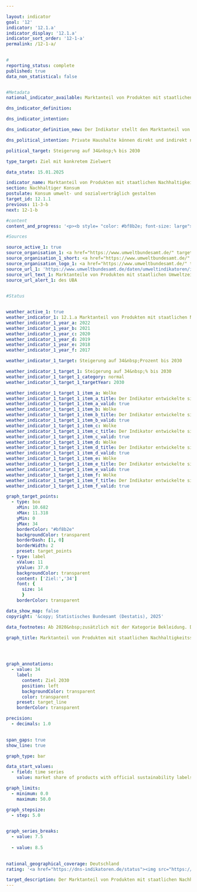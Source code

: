 ```yaml
---

layout: indicator        
goal: '12'        
indicator: '12.1.a'        
indicator_display: '12.1.a'        
indicator_sort_order: '12-1-a'        
permalink: /12-1-a/        
        

#
reporting_status: complete        
published: true        
data_non_statistical: false        


#Metadata        
national_indicator_available: Marktanteil von Produkten mit staatlichen Nachhaltigkeitssiegeln        

dns_indicator_definition:         

dns_indicator_intention:         

dns_indicator_definition_new: Der Indikator stellt den Marktanteil von Produkten mit freiwilligen oder verpflichtenden Nachhaltigkeitssiegeln (in %) dar, deren Vergabegrundlagen von staatlichen Organen festgelegt werden. Zu den Nachhaltigkeitssiegeln und Produkten gehören Energieverbrauchskennzeichnungen bei Personenkraftwagen (<abbr title="Personenkraftwagen" tabindex="0">Pkw</abbr>), Haushaltsgroßgeräten, Leuchtmitteln und Fernsehern; Bio-Siegel bei Lebensmitteln; Grüner Knopf bei Bekleidung sowie Blauer Engel bei Hygienepapieren, Wasch- und Reinigungsmitteln.        

dns_political_intention: Private Haushalte können direkt und indirekt nachhaltig konsumieren. Einerseits beeinflusst ihre Einkaufsentscheidung ihre eigene Umweltbilanz, da energieeffiziente Fahrzeuge oder gedämmte Häuser in ihrer Nutzung weniger Energie benötigen und einen geringeren Ausstoß von Treibhausgasen verursachen. Andererseits können die Verbraucherinnen und Verbraucher Produkte erwerben, die auf besonders nachhaltige Weise hergestellt wurden.        

political_target: Steigerung auf 34&nbsp;% bis 2030        

type_target: Ziel mit konkretem Zielwert        

data_state: 15.01.2025        

indicator_name: Marktanteil von Produkten mit staatlichen Nachhaltigkeitssiegeln        
section: Nachhaltiger Konsum        
postulate: Konsum umwelt- und sozialverträglich gestalten        
target_id: 12.1.1        
previous: 11-3-b        
next: 12-1-b        

#content         
content_and_progress: '<p><b style= "color: #bf8b2e; font-size: large">12.1.a Marktanteil von Produkten mit staatlichen Nachhaltigkeitssiegeln</b><br><br>Der Indikator stellt den Marktanteil von Produkten dar, die entweder innerhalb ihrer jeweiligen Geräteklasse die höchste Stufe der <abbr title="Europäische Union" tabindex="0">EU</abbr>-Energieverbrauchskennzeichnung (EU-<abbr title="Energieverbrauchskennzeichnung" tabindex="0">EVK</abbr>) erreichen oder mit einem der folgenden Umweltzeichen zertifiziert sind: <abbr title="Europäische Union" tabindex="0">EU</abbr>-Ecolabel, <abbr title="Europäische Union" tabindex="0">EU</abbr>-Bio-Siegel, Blauer Engel oder Grüner Knopf. Während die EU-<abbr title="Energieverbrauchskennzeichnung" tabindex="0">EVK</abbr> vorrangig Energieverbrauch und Treibhausgasemissionen bewertet, erfassen die übrigen Umweltzeichen zusätzlich weitere Umweltaspekte&nbsp;–&nbsp;etwa den Einsatz von Pestiziden oder die Belastung durch schadstoffhaltige Abwässer.<br><br>Ziel des Indikators ist es, aufzuzeigen, inwieweit umweltfreundliche Produktvarianten konventionelle Produkte im Markt ersetzen. Dabei wird nur eine Auswahl bestimmter Produktgruppen berücksichtigt&nbsp;–&nbsp;unter anderem, weil für nachhaltig zertifizierte Produkte nur begrenzt Umsatzdaten vorliegen. Gleichzeitig soll so eine Doppelzählung vermieden werden.<br><br>Die Daten stammen vom Umweltbundesamt (<abbr title="Umweltbundesamt" tabindex="0">UBA</abbr>), das für die Berechnung verschiedene Quellen heranzieht, darunter auch Erhebungen der Gesellschaft für Konsumforschung (<abbr title="Gesellschaft für Konsumforschung" tabindex="0">GfK</abbr>). Die Vergleichbarkeit der Daten im Zeitverlauf ist eingeschränkt: Zum einen ist die Produktgruppe <i>Bekleidung</i> erst seit 2020&nbsp;Bestandteil des Indikators. Zum anderen beeinflusst die Änderung der Vergabegrundlagen der <abbr title="Europäische Union" tabindex="0">EU</abbr>-Energieverbrauchskennzeichnung die Vergleichbarkeit. So wurden die Effizienzklassen, die bis 2021&nbsp;von A+++&nbsp;bis D reichten, für verschiedene Produktgruppen auf die Skala von A bis G zurückgesetzt.<br><br>Der Indikator umfasst die Konsumbereiche Wohnen, Mobilität, Bekleidung und Ernährung. Berücksichtigt werden unter anderem Haushaltsgeräte wie Kühlgeräte, Waschmaschinen, Fernsehgeräte und Klimaanlagen sowie Leuchtmittel, Lebensmittel, Hygienepapier, Wasch- und Reinigungsmittel und Personenkraftwagen (<abbr title="Personenkraftwagen" tabindex="0">Pkw</abbr>). Da die Marktgrößen der einzelnen Produktgruppen zum Teil erheblich variieren, werden die Marktanteile von Produkten mit staatlichen Umweltzeichen entsprechend ihrem jeweiligen Umsatzvolumen gewichtet. Aufgrund dieser Gewichtung hat der Bereich Lebensmittel den größten Einfluss auf den Indikator: Rund 60&nbsp;% des Indikatorwerts entfallen auf den Anteil von Biolebensmitteln. Etwa 24&nbsp;% werden durch den Anteil nachhaltiger <abbr title="Personenkraftwagen" tabindex="0">Pkw</abbr> bestimmt und 12&nbsp;% entfallen auf die Produktgruppe Bekleidung. Eine Gewichtung nach der Umweltrelevanz der jeweiligen Produktgruppen ist nicht möglich, da die Umweltzeichen unterschiedliche Kategorien adressieren&nbsp;–&nbsp;etwa Energieverbrauch, Treibhausgasemissionen oder Materialaufwand&nbsp;–&nbsp;die sich nicht miteinander verrechnen lassen. Eine umfassende ökologische Bewertung im Sinne eines einheitlichen Umweltfußabdrucks ist daher nicht darstellbar.<br><br>Der Indikator erfasst die neu in den Verkehr gebrachten Produkte im Verhältnis zum Gesamtmarkt. Verhaltensänderungen durch effizientere Produkte&nbsp;–&nbsp;etwa ein gesteigerter Konsum (Rebound-Effekt)&nbsp;–&nbsp;bleiben unberücksichtigt. Zudem basiert der Indikator auf Umsätzen, sodass er aufgrund von Preisunterschieden zwischen konventionellen und zertifizierten Produkten keine Rückschlüsse auf den mengenmäßigen Absatz zulässt. Veränderungen des Indikatorwerts können daher auch auf Preisentwicklungen innerhalb einzelner Produktgruppen zurückzuführen sein.<br><br>Im Jahr 2022&nbsp;beliefen sich die Ausgaben für Produkte mit staatlichen Nachhaltigkeitssiegeln auf insgesamt 49,9&nbsp;Milliarden Euro&nbsp;–&nbsp;das entspricht 12,2&nbsp;% des Gesamtumsatzes der betrachteten Produktgruppen. Im Jahr 2012&nbsp;lag dieser Anteil noch bei 3,6&nbsp;%. Nachdem der Indikatorwert im Jahr 2020&nbsp;gegenüber dem Vorjahr um 4,1&nbsp;Prozentpunkte gestiegen war, ging er 2022&nbsp;im Vergleich zu 2021&nbsp;um 1,1&nbsp;Prozentpunkte zurück und lag damit nur geringfügig über dem Wert von 2020. Setzt sich die Entwicklung der vergangenen Jahre fort, wird das politisch festgelegte Ziel, den Marktanteil bis 2030&nbsp;auf mindestens 34&nbsp;% zu steigern, voraussichtlich nicht erreicht. Der Anstieg im Jahr 2020&nbsp;war vor allem auf den sprunghaften Zuwachs des Marktanteils von A+-<abbr title="Personenkraftwagen" tabindex="0">Pkw</abbr> zurückzuführen, der infolge staatlicher Fördermaßnahmen von 10,0&nbsp;% auf 27,5&nbsp;% stieg. Im Jahr 2022&nbsp;lag dieser Marktanteil bei 31,2&nbsp;%. Der Marktanteil von Biolebensmitteln betrug 2022&nbsp;6,3&nbsp;% und lag damit unter dem bisherigen Höchstwert von 2021&nbsp;(7,0&nbsp;%). Die Produktgruppe Bekleidung erreichte im Jahr 2022&nbsp;lediglich einen Marktanteil nachhaltiger Produkte von 0,2&nbsp;%.<br><br>In einigen weiteren Produktgruppen sind die Marktanteile zertifizierter Produkte deutlich höher, etwa bei Waschmaschinen (96&nbsp;%), Leuchtmitteln (76&nbsp;%), Dunstabzugshauben (60&nbsp;%) und Wäschetrocknern (58&nbsp;%). Aufgrund ihres im Vergleich zum Gesamtmarkt geringen Umsatzvolumens wirken sich diese hohen Anteile jedoch nur schwach auf den Gesamtindikator aus. Die Aufnahme der Produktgruppe Bekleidung mit dem Label <i>Grüner Knopf</i> im Jahr 2020&nbsp;beeinflusst aufgrund ihres hohen Gewichtungsfaktors die Vergleichbarkeit der Daten vor und nach 2020&nbsp;relativ stark. Ohne Berücksichtigung der Produktgruppe Bekleidung läge der Indikatorwert im Jahr 2022&nbsp;bei etwa 14&nbsp;%.</p>'                

#Sources        

source_active_1: true
source_organisation_1: <a href="https://www.umweltbundesamt.de/" target="_blank" onclick="return confirm_alert('des UBA', 'De')">Umweltbundesamt</a>
source_organisation_1_short: <a href="https://www.umweltbundesamt.de/" target="_blank" onclick="return confirm_alert('des UBA', 'De')">Umweltbundesamt</a>
source_organisation_logo_1: <a href="https://www.umweltbundesamt.de/" target="_blank" onclick="return confirm_alert('des UBA', 'De')"><img src="https://dns-indikatoren.de/public/OrgImgDe/uba.png" alt="Umweltbundesamt" title=" Klicken Sie hier um zur Homepage der Organisation Umweltbundesamt zu gelangen." style="height:60px; width:148px; border:transparent"/></a>
source_url_1: 'https://www.umweltbundesamt.de/daten/umweltindikatoren/indikator-umweltfreundlicher-konsum'
source_url_text_1: Marktanteile von Produkten mit staatlichen Umweltzeichen, nach Umsätzen gewichtet
source_url_alert_1: des UBA
        

#Status        


weather_active_1: true
weather_indicator_1: 12.1.a Marktanteil von Produkten mit staatlichen Nachhaltigkeitssiegeln
weather_indicator_1_year_a: 2022
weather_indicator_1_year_b: 2021
weather_indicator_1_year_c: 2020
weather_indicator_1_year_d: 2019
weather_indicator_1_year_e: 2018
weather_indicator_1_year_f: 2017

weather_indicator_1_target: Steigerung auf 34&nbsp;Prozent bis 2030

weather_indicator_1_target_1: Steigerung auf 34&nbsp;% bis 2030
weather_indicator_1_target_1_category: normal
weather_indicator_1_target_1_targetYear: 2030

weather_indicator_1_target_1_item_a: Wolke
weather_indicator_1_target_1_item_a_title: Der Indikator entwickelte sich in 2022 zwar in die gewünschte Richtung auf das Ziel zu, bei Fortsetzung der Entwicklung wäre das Ziel im Zieljahr aber um mehr als 20 % der Differenz zwischen Zielwert und dem Wert aus 2022 verfehlt worden.
weather_indicator_1_target_1_item_a_valid: true
weather_indicator_1_target_1_item_b: Wolke
weather_indicator_1_target_1_item_b_title: Der Indikator entwickelte sich in 2021 zwar in die gewünschte Richtung auf das Ziel zu, bei Fortsetzung der Entwicklung wäre das Ziel im Zieljahr aber um mehr als 20 % der Differenz zwischen Zielwert und dem Wert aus 2021 verfehlt worden.
weather_indicator_1_target_1_item_b_valid: true
weather_indicator_1_target_1_item_c: Wolke
weather_indicator_1_target_1_item_c_title: Der Indikator entwickelte sich in 2020 zwar in die gewünschte Richtung auf das Ziel zu, bei Fortsetzung der Entwicklung wäre das Ziel im Zieljahr aber um mehr als 20 % der Differenz zwischen Zielwert und dem Wert aus 2020 verfehlt worden.
weather_indicator_1_target_1_item_c_valid: true
weather_indicator_1_target_1_item_d: Wolke
weather_indicator_1_target_1_item_d_title: Der Indikator entwickelte sich in 2019 zwar in die gewünschte Richtung auf das Ziel zu, bei Fortsetzung der Entwicklung wäre das Ziel im Zieljahr aber um mehr als 20 % der Differenz zwischen Zielwert und dem Wert aus 2019 verfehlt worden.
weather_indicator_1_target_1_item_d_valid: true
weather_indicator_1_target_1_item_e: Wolke
weather_indicator_1_target_1_item_e_title: Der Indikator entwickelte sich in 2018 zwar in die gewünschte Richtung auf das Ziel zu, bei Fortsetzung der Entwicklung wäre das Ziel im Zieljahr aber um mehr als 20 % der Differenz zwischen Zielwert und dem Wert aus 2018 verfehlt worden.
weather_indicator_1_target_1_item_e_valid: true
weather_indicator_1_target_1_item_f: Wolke
weather_indicator_1_target_1_item_f_title: Der Indikator entwickelte sich in 2017 zwar in die gewünschte Richtung auf das Ziel zu, bei Fortsetzung der Entwicklung wäre das Ziel im Zieljahr aber um mehr als 20 % der Differenz zwischen Zielwert und dem Wert aus 2017 verfehlt worden.
weather_indicator_1_target_1_item_f_valid: true        

graph_target_points:
  - type: box
    xMin: 10.682
    xMax: 11.318
    yMin: 0
    yMax: 34
    borderColor: "#bf8b2e"
    backgroundColor: transparent
    borderDash: [1, 0]
    borderWidth: 2
    preset: target_points
  - type: label
    xValue: 11
    yValue: 37.0
    backgroundColor: transparent
    content: ['Ziel:','34']
    font: {
      size: 14
      }
    borderColor: transparent        

data_show_map: false        
copyright: '&copy; Statistisches Bundesamt (Destatis), 2025'        

data_footnotes: Ab 2020&nbsp;zusätzlich mit der Kategorie Bekleidung. Die Ergebnisse ab 2020&nbsp;sind daher nur eingeschränkt mit den Vorjahren vergleichbar.<br>• Ab 2021&nbsp;geänderte <abbr title="Europäische Union" tabindex="0">EU</abbr>-Energieverbrauchskennzeichnung für verschiedene Produktgruppen. Die Ergebnisse ab 2021&nbsp;sind daher nur eingeschränkt mit den Vorjahren vergleichbar.        

graph_title: Marktanteil von Produkten mit staatlichen Nachhaltigkeitssiegeln        

        


graph_annotations:
  - value: 34
    label:
      content: Ziel 2030
      position: left
      backgroundColor: transparent
      color: transparent
    preset: target_line
    borderColor: transparent        

precision: 
  - decimals: 1.0
            

span_gaps: true        
show_line: true        

graph_type: bar                

data_start_values: 
  - field: time series
    value: market share of products with official sustainability labels        

graph_limits: 
  - minimum: 0.0
    maximum: 50.0        

graph_stepsize: 
  - step: 5.0
            

graph_series_breaks: 
  - value: 7.5
    
  - value: 8.5
                            

national_geographical_coverage: Deutschland                
rating: '<a href="https://dns-indikatoren.de/status"><img src="https://sdg-indikatoren.de/public/Wettersymbole/Wolke.png" title="Der Indikator entwickelte sich in 2022 zwar in die gewünschte Richtung auf das Ziel zu, bei Fortsetzung der Entwicklung wäre das Ziel im Zieljahr aber um mehr als 20 % der Differenz zwischen Zielwert und dem Wert aus 2022 verfehlt worden." alt="Wettersymbol Wolke"/></a>'        

target_description: Der Marktanteil von Produkten mit staatlichen Nachhaltigkeitssiegeln soll bis 2030&nbsp;auf mindestens 34&nbsp;% gesteigert werden.<br><br>• Ausgehend von der Zielformulierung wird bei Fortsetzung der durchschnittlichen Entwicklung der Jahre 2017&nbsp;bis 2022&nbsp;der politisch festgelegte Zielwert deutlich verfehlt. Der Indikator 12.1.a wird für das Jahr 2022&nbsp;mit <b>Wolke</b> bewertet.        
---
```


